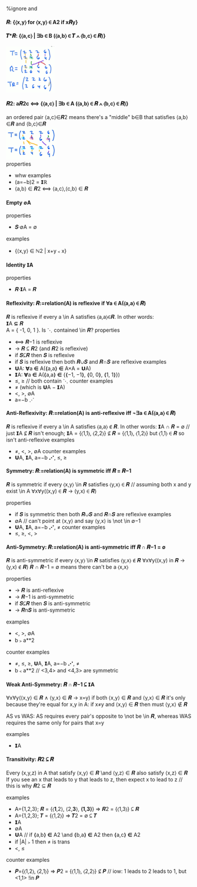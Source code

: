 %ignore and
#### 𝑹: {⟨x,y⟩ for ⟨x,y⟩ ∈ A2 if x𝑹y}   

#### 𝑻*𝑹: {⟨a,c⟩ | ∃b ∈ B (⟨a,b⟩ ∈ 𝑻 ∧ ⟨b,c⟩ ∈ 𝑹)}   
![](./relations2.gif)  

#### 𝑹2: a𝑹2c ⟺ {⟨a,c⟩ | ∃b ∈ A (⟨a,b⟩ ∈ 𝑹 ∧ ⟨b,c⟩ ∈ 𝑹)}  
an ordered pair ⟨a,c⟩∈𝑹2 means there's a "middle" b∈B that satisfies ⟨a,b⟩∈𝑹 and ⟨b,c⟩∈𝑹  
![](./relations1.gif)  
properties  
- whw
examples
- (a=−b)2 = 𝗜ℝ
- ⟨a,b⟩ ∈ 𝑹2 ⟺ ⟨a,c⟩,⟨c,b⟩ ∈ 𝑹

#### Empty ∅A
properties  
- 𝑺·∅A = ∅

examples
- {⟨x,y⟩ ∈ ℕ2 | x+y﹤x}

#### Identity 𝗜A
properties  
- 𝑹·𝗜A = 𝑹

#### Reflexivity: 𝑹:=relation(A) is reflexive if ∀a ∈ A(⟨a,a⟩ ∈ 𝑹)  
𝑹 is reflexive if every a \in A satisfies ⟨a,a⟩∈𝑹. In other words:   
𝗜A ⊆ 𝑹  
A = { -1, 0, 1 }. Is ⋱ contained \in 𝑹?
properties  
- ⟺ 𝑹−1 is reflexive
- → 𝑹 ⊆ 𝑹2 (and 𝑹2 is reflexive)
- if 𝑺⊆𝑹 then 𝑺 is reflexive
- if 𝑺 is reflexive then both 𝑹∪𝑺 and 𝑹∩𝑺 are reflexive
examples
- 𝗨A: ∀a ∈ A(⟨a,a⟩ ∈ A×A = 𝗨A)
- 𝗜A: ∀a ∈ A(⟨a,a⟩ ∈ {⟨−1, −1⟩, ⟨0, 0⟩, ⟨1, 1⟩})
- ≤, ≥ // both contain ⋱
counter examples
- ≠ (which is 𝗨A − 𝗜A)
- <, >, ∅A
- a=−b ⋰

#### Anti-Reflexivity: 𝑹:=relation(A) is anti-reflexive iff ¬∃a ∈ A(⟨a,a⟩ ∈ 𝑹)  
𝑹 is reflexive if every a \in A satisfies ⟨a,a⟩ ∉ 𝑹. In other words:
𝗜A ∩ 𝑹 = ∅ // just 𝗜A ⊈ 𝑹 isn't enough; 𝗜A = {⟨1,1⟩, ⟨2,2⟩} ⊈ 𝑹 = {⟨1,1⟩, ⟨1,2⟩} but ⟨1,1⟩ ∈ 𝑹 so isn't anti-reflexive
examples
- ≠, <, >, ∅A
counter examples
- 𝗨A, 𝗜A, a=−b ⋰, ≤, ≥

#### Symmetry: 𝑹:=relation(A) is symmetric iff 𝑹 = 𝑹−1  
𝑹 is symmetric if every ⟨x,y⟩ \in 𝑹 satisfies ⟨y,x⟩ ∈ 𝑹 // assuming both x and y exist \in A
∀x∀y((x,y) ∈ 𝑹 → (y,x) ∈ 𝑹)

properties
- if 𝑺 is symmetric then both 𝑹∪𝑺 and 𝑹∩𝑺 are reflexive
examples
- ∅A // can't point at ⟨x,y⟩ and say ⟨y,x⟩ is \not \in ∅−1
- 𝗨A, 𝗜A, a=−b ⋰, ≠
counter examples
- ≤, ≥, <, >

#### Anti-Symmetry: 𝑹:=relation(A) is anti-symmetric iff 𝑹 ∩ 𝑹−1 = ∅
𝑹 is anti-symmetric if every ⟨x,y⟩ \in 𝑹 satisfies ⟨y,x⟩ ∉ 𝑹
∀x∀y((x,y) in 𝑹 → (y,x) ∉ 𝑹)
𝑹 ∩ 𝑹−1 = ∅ means there can't be a ⟨x,x⟩

properties
- → 𝑹 is anti-reflexive
- → 𝑹−1 is anti-symmetric
- if 𝑺⊆𝑹 then 𝑺 is anti-symmetric
- → 𝑹n𝑺 is anti-symmetric

examples
- <, >, ∅A
- b﹥a**2

counter examples  
- ≠, ≤, ≥, 𝗨A, 𝗜A, a=−b ⋰, ≠
- b﹤a**2 // <3,4> and <4,3> are symmetric

#### Weak Anti-Symmetry: 𝑹 ∩ 𝑹−1 ⊆ 𝗜A  
∀x∀y(⟨x,y⟩ ∈ 𝑹 ∧ ⟨y,x⟩ ∈ 𝑹 → x=y)
if both ⟨x,y⟩ ∈ 𝑹 and ⟨y,x⟩ ∈ 𝑹 it's only because they're equal
for x,y in A: if x≠y and ⟨x,y⟩ ∈ 𝑹 then must ⟨y,x⟩ ∉ 𝑹

AS vs WAS: AS requires every pair's opposite to \not be \in 𝑹, whereas WAS requires the same only for pairs that x=y

examples
- 𝗜A

#### Transitivity: 𝑹2 ⊆ 𝑹
Every (x,y,z) in A that satisfy ⟨x,y⟩ ∈ 𝑹 \and ⟨y,z⟩ ∈ 𝑹 also satisfy ⟨x,z⟩ ∈ 𝑹
If you see an x that leads to y that leads to z, then expect x to lead to z // this is why 𝑹2 ⊆ 𝑹

examples
- A={1,2,3}; 𝑹 = {⟨__1__,2⟩, ⟨2,__3__⟩, __⟨1,3⟩__} ⇒ 𝑹2 = {⟨1,3⟩} ⊆ 𝑹
- A={1,2,3}; 𝑻 = {⟨1,2⟩} ⇒ 𝑻2 = ∅ ⊆ 𝑻
- 𝗜A
- ∅A
- 𝗨A // if ⟨a,b⟩ ∈ A2 \and ⟨b,a⟩ ∈ A2 then ⟨a,c⟩ ∈ A2
- if |A|﹥1 then ≠ is trans
- <, ≤

counter examples
- 𝑷={⟨1,2⟩, ⟨2,1⟩} ⇒ 𝑷2 = {⟨1,1⟩, ⟨2,2⟩} ⊈ 𝑷 // iow: 1 leads to 2 leads to 1, but <1,1> !in 𝑷